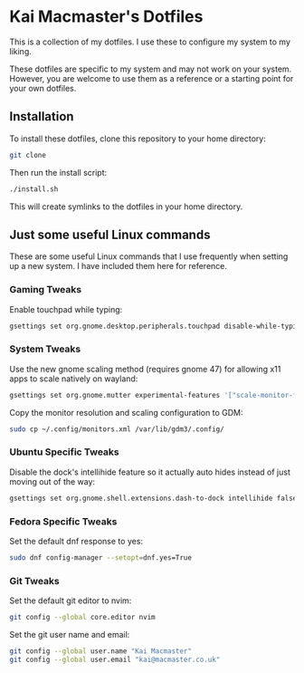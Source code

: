 # Kai Macmaster's Dotfiles

This is a collection of my dotfiles. I use these to configure my system to my liking.

These dotfiles are specific to my system and may not work on your system. However, you are welcome to use them as a reference or a starting point for your own dotfiles.

## Installation

To install these dotfiles, clone this repository to your home directory:

```bash
git clone
```

Then run the install script:

```bash
./install.sh
```

This will create symlinks to the dotfiles in your home directory.

## Just some useful Linux commands

These are some useful Linux commands that I use frequently when setting up a new system. I have included them here for reference.

### Gaming Tweaks

Enable touchpad while typing:

```bash
gsettings set org.gnome.desktop.peripherals.touchpad disable-while-typing false
```

### System Tweaks

Use the new gnome scaling method (requires gnome 47) for allowing x11 apps to scale natively on wayland:

```bash
gsettings set org.gnome.mutter experimental-features '["scale-monitor-framebuffer", "xwayland-native-scaling"]' 
```

Copy the monitor resolution and scaling configuration to GDM:

```bash
sudo cp ~/.config/monitors.xml /var/lib/gdm3/.config/
```

### Ubuntu Specific Tweaks

Disable the dock's intellihide feature so it actually auto hides instead of just moving out of the way:

```bash
gsettings set org.gnome.shell.extensions.dash-to-dock intellihide false
```

### Fedora Specific Tweaks

Set the default dnf response to yes:

```bash
sudo dnf config-manager --setopt=dnf.yes=True
```

### Git Tweaks

Set the default git editor to nvim:

```bash
git config --global core.editor nvim
```

Set the git user name and email:

```bash
git config --global user.name "Kai Macmaster"
git config --global user.email "kai@macmaster.co.uk"
```
